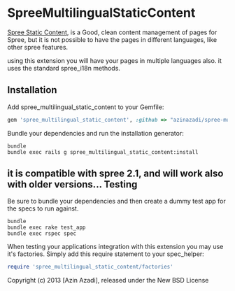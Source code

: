 SpreeMultilingualStaticContent
==============================
[Spree Static Content](http://google.com), is a Good, clean content management of pages for Spree, but it is not possible 
to have the pages in different languages, like other spree features.

using this extension you will have your pages in multiple languages also. it uses the standard spree_i18n methods.

Installation
------------

Add spree_multilingual_static_content to your Gemfile:

```ruby
gem 'spree_multilingual_static_content', :github => "azinazadi/spree-multilingual-static-content"
```



Bundle your dependencies and run the installation generator:

```shell
bundle
bundle exec rails g spree_multilingual_static_content:install
```

it is compatible with spree 2.1, and will work also with older versions...
Testing
-------

Be sure to bundle your dependencies and then create a dummy test app for the specs to run against.

```shell
bundle
bundle exec rake test_app
bundle exec rspec spec
```

When testing your applications integration with this extension you may use it's factories.
Simply add this require statement to your spec_helper:

```ruby
require 'spree_multilingual_static_content/factories'
```

Copyright (c) 2013 [Azin Azadi], released under the New BSD License
